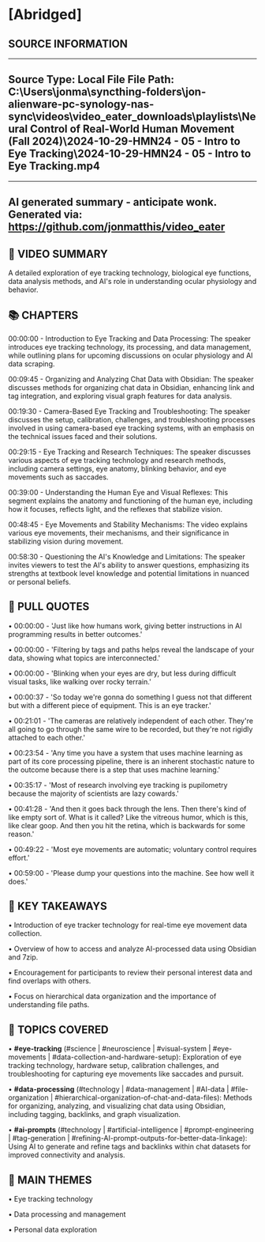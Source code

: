 # [Abridged] 

## SOURCE INFORMATION
--------------------------------------------------
Source Type: Local File
File Path: C:\Users\jonma\syncthing-folders\jon-alienware-pc-synology-nas-sync\videos\video_eater_downloads\playlists\Neural Control of Real-World Human Movement (Fall 2024)\2024-10-29-HMN24 - 05 - Intro to Eye Tracking\2024-10-29-HMN24 - 05 - Intro to Eye Tracking.mp4
--------------------------------------------------



    
---
AI generated summary - anticipate wonk.
Generated via: https://github.com/jonmatthis/video_eater
---


📝 VIDEO SUMMARY
--------------------------------------------------
A detailed exploration of eye tracking technology, biological eye functions, data analysis methods, and AI's role in understanding ocular physiology and behavior.

📚 CHAPTERS
--------------------------------------------------

00:00:00 - Introduction to Eye Tracking and Data Processing:
 The speaker introduces eye tracking technology, its processing, and data management, while outlining plans for upcoming discussions on ocular physiology and AI data scraping.

00:09:45 - Organizing and Analyzing Chat Data with Obsidian:
 The speaker discusses methods for organizing chat data in Obsidian, enhancing link and tag integration, and exploring visual graph features for data analysis.

00:19:30 - Camera-Based Eye Tracking and Troubleshooting:
 The speaker discusses the setup, calibration, challenges, and troubleshooting processes involved in using camera-based eye tracking systems, with an emphasis on the technical issues faced and their solutions.

00:29:15 - Eye Tracking and Research Techniques:
 The speaker discusses various aspects of eye tracking technology and research methods, including camera settings, eye anatomy, blinking behavior, and eye movements such as saccades.

00:39:00 - Understanding the Human Eye and Visual Reflexes:
 This segment explains the anatomy and functioning of the human eye, including how it focuses, reflects light, and the reflexes that stabilize vision.

00:48:45 - Eye Movements and Stability Mechanisms:
 The video explains various eye movements, their mechanisms, and their significance in stabilizing vision during movement.

00:58:30 - Questioning the AI's Knowledge and Limitations:
 The speaker invites viewers to test the AI's ability to answer questions, emphasizing its strengths at textbook level knowledge and potential limitations in nuanced or personal beliefs.


💬 PULL QUOTES
--------------------------------------------------

• 00:00:00 - 'Just like how humans work, giving better instructions in AI programming results in better outcomes.'

• 00:00:00 - 'Filtering by tags and paths helps reveal the landscape of your data, showing what topics are interconnected.'

• 00:00:00 - 'Blinking when your eyes are dry, but less during difficult visual tasks, like walking over rocky terrain.'

• 00:00:37 - 'So today we're gonna do something I guess not that different but with a different piece of equipment. This is an eye tracker.'

• 00:21:01 - 'The cameras are relatively independent of each other. They're all going to go through the same wire to be recorded, but they're not rigidly attached to each other.'

• 00:23:54 - 'Any time you have a system that uses machine learning as part of its core processing pipeline, there is an inherent stochastic nature to the outcome because there is a step that uses machine learning.'

• 00:35:17 - 'Most of research involving eye tracking is pupilometry because the majority of scientists are lazy cowards.'

• 00:41:28 - 'And then it goes back through the lens. Then there's kind of like empty sort of. What is it called? Like the vitreous humor, which is this, like clear goop. And then you hit the retina, which is backwards for some reason.'

• 00:49:22 - 'Most eye movements are automatic; voluntary control requires effort.'

• 00:59:00 - 'Please dump your questions into the machine. See how well it does.'


🎯 KEY TAKEAWAYS
--------------------------------------------------

• Introduction of eye tracker technology for real-time eye movement data collection.

• Overview of how to access and analyze AI-processed data using Obsidian and 7zip.

• Encouragement for participants to review their personal interest data and find overlaps with others.

• Focus on hierarchical data organization and the importance of understanding file paths.

🤔 TOPICS COVERED
--------------------------------------------------

• **#eye-tracking**
 	(#science | #neuroscience | #visual-system | #eye-movements | #data-collection-and-hardware-setup):
		 Exploration of eye tracking technology, hardware setup, calibration challenges, and troubleshooting for capturing eye movements like saccades and pursuit.

• **#data-processing**
 	(#technology | #data-management | #AI-data | #file-organization | #hierarchical-organization-of-chat-and-data-files):
		 Methods for organizing, analyzing, and visualizing chat data using Obsidian, including tagging, backlinks, and graph visualization.

• **#ai-prompts**
 	(#technology | #artificial-intelligence | #prompt-engineering | #tag-generation | #refining-AI-prompt-outputs-for-better-data-linkage):
		 Using AI to generate and refine tags and backlinks within chat datasets for improved connectivity and analysis.


💭 MAIN THEMES
--------------------------------------------------

• Eye tracking technology

• Data processing and management

• Personal data exploration

